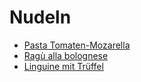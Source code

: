 # Nudeln
- [Pasta Tomaten-Mozarella](PastaTomaten-Mozarella.md)
- [Ragù alla bolognese](Ragùallabolognese.md)
- [Linguine mit Trüffel](LinguinemitTrüffel.md)
